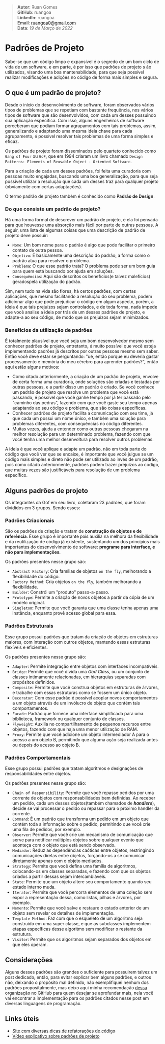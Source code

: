 > **Autor**: Ruan Gomes  
> **GitHub**: ruangoa  
> **LinkedIn**: ruangoa  
> **Email**: ruangoa0@gmail.com  
> **Data**: *19 de Março de 2022*  

# Padrões de Projeto 

Sabe-se que um código limpo e expansível é o segredo de um bom ciclo de vida de um software, e em parte, é por isso que padrões de projeto s
ão utilizados, visando uma boa mantenabilidade, para que seja possível realizar modificações e adições no código de forma mais simples e segura.

## O que é um padrão de projeto?

Desde o início do desenvolvimento de software, foram observados vários tipos de problemas que se repetiam com bastante frequência, nos vários tipos de software que são desenvolvidos, com cada um desses possuindo sua aplicação específica. Com isso, alguns engenheiros de software perceberam que podiam formar agrupamentos com tais problemas, assim, generalizando e adaptando uma mesma ideia chave para cada agrupamento, é possível resolver tais problemas de uma forma simples e eficaz.

Os padrões de projeto foram disseminados pelo quarteto conhecido como `Gang of Four` ou `GoF`, que em 1994 criaram um livro chamado `Design Patterns: Elements of Reusable Object - Oriented Software`.

Para a criação de cada um desses padrões, foi feita uma curadoria com pessoas muito engajadas, buscando uma boa generalização, para que seja possível utilizar a resolução que cada um desses traz para qualquer projeto (obviamente com certas adaptações).

O termo padrão de projeto também é conhecido como **Padrão de Design**.

### Do que consiste um padrão de projeto?

Há uma forma formal de descrever um padrão de projeto, e ela foi pensada para que houvesse uma absorção mais fácil por parte de outras pessoas. A seguir, uma lista de algumas coisas que uma descrição de padrão de projeto deve possuir:

- `Nome`: Um bom nome para o padrão é algo que pode facilitar o primeiro contato de outra pessoa.
- `Objetivo`: É basicamente uma descrição do padrão, a forma como o padrão atua para resolver o problema.
- `Problema`: O que esse padrão trata? O problema pode ser um bom guia para quem está buscando por ajuda em soluções.
- `Consequências`: Aqui são descritos os benefícios(e talvez malefícios) geradospela utilização do padrão.

Sim, nem tudo na vida são flores, há certos padrões, com certas aplicações, que mesmo facilitando a resolução do seu problema, podem adicionar algo que pode prejudicar o código em algum aspecto, porém, a ideia é que tais prejuízos sejam controlados, e de toda forma, nada impede que você analise a ideia por trás de um desses padrões de projeto, e adapte-a ao seu código, de modo que os prejuízos sejam minimizados.

### Benefícios da utilização de padrões

É totalmente plausível que você seja um bom desenvolvedor mesmo sem conhecer padrões de projeto, entretanto, é muito possível que você esteja implementando padrões já descritos por outras pessoas mesmo sem saber. Então você deve estar se perguntando: "ué, então porque eu deveria gastar processamento e memória do meu cérebro para aprender padrões?", então aqui estão alguns motivos:

- Como citado anteriormente, a criação de um padrão de projeto, envolve de certa forma uma curadoria, onde soluções são criadas e testadas por outras pessoas, e a partir disso um padrão é criado. Se você conhece um padrão de projeto que resolve um problema que você está passando, é possível que você ganhe tempo por já ter passado pelo "caminho das pedras", fazendo com que você gaste seu tempo apenas adaptando ao seu código e problema, que são coisas específicas.
- Conhecer padrões de projeto facilita a comunicação com seu time, já que cada um possui um nome único, e também uma solução para problemas diferentes, com consequências no código diferentes.
- Muitas vezes, ajuda a entender como outras pessoas chegaram na melhor resolução para um determinado problema, fazendo com que você tenha uma melhor desenvoltura para resolver outros problemas.

A ideia é que você aplique e adapte um padrão, não em toda parte do código que você ver que se encaixe, é importante que você julgue se um código mais simples e direto não pode ser utilizado ao invés de um padrão, pois como citado anteriormente, padrões podem trazer prejuízos ao código, que muitas vezes são justificáveis para resolução de um problema específico.

## Alguns padrões de projeto

Os integrantes da Gof em seu livro, coletaram 23 padrões, que foram divididos em 3 grupos. Sendo esses:

### Padrões Criacionais

São os padrões de criação e tratam de **construção de objetos e de referência**. Esse grupo é importante pois auxilia na melhora da flexibilidade e da reutilização de código já existente, sustentando um dos princípios mais importantes do desenvolvimento de software: **programe para interface, e não para implementações**.

Os padrões presentes nesse grupo são:

- `Abstract Factory`: Cria famílias de objetos `on the fly`, melhorando a flexibilidade do código.
- `Factory Method`: Cria objetos `on the fly`, também melhorando a flexibilidade.
- `Builder`: Constrói um "produto" passo-a-passo.
- `Prototype`: Permite a criação de novos objetos a partir da cópia de um modelo original.
- `Singleton`: Permite que você garanta que uma classe tenha apenas uma instância, enquanto provê acesso global para essa.

### Padrões Estruturais

Esse grupo possui padrões que tratam da criação de objetos em estruturas maiores, com interação com outros objetos, mantendo essas estruturas flexíveis e eficientes.

Os padrões presentes nesse grupo são:

- `Adapter`: Permite integração entre objetos com interfaces incompatíveis.
- `Bridge`: Permite que você divida uma *God Class*, ou um conjunto de classes intimamente relacionadas, em hierarquias separadas com propósitos definidos.
- `Composite`: Permite que você construa objetos em estruturas de árvores, e trabalhe com essas estruturas como se fossem um único objeto.
- `Decorator`: Com esse padrão é possível acoplar novos comportamentos a um objeto através de um invólucro de objeto que contém tais comportamentos.
- `Facade`: Padrão que fornece uma interface simplificada para uma biblioteca, framework ou qualquer conjunto de classes.
- `Flyweight`: Auxilia no compartilhamento de pequenos recursos entre objetos, fazendo com que haja uma menor utilização de RAM.
- `Proxy`: Permite que você adicione um objeto intermediador A para o acesso a um objeto B, permitindo que alguma ação seja realizada antes ou depois do acesso ao objeto B.

### Padrões Comportamentais

Esse grupo possui padrões que tratam algoritmos e designaçòes de responsabilidades entre objetos.

Os padrões presentes nesse grupo são:

- `Chain of Responsibility`: Permite que você repasse pedidos por uma corrente de objetos com responsabilidades bem definidas. Ao receber um pedido, cada um desses objetos(também chamados de ***handlers***), decide se vai processar o pedido ou repassar para o próximo handler da corrente.
- `Command`: É um padrão que transforma um pedido em um objeto que contém toda a informaçào sobre o pedido, permitindo que você crie uma fila de pedidos, por exemplo.
- `Observer`: Permite que você crie um mecanismo de comunicação que serve para notificar múltiplos objetos sobre qualquer evento que aconteça com o objeto que está sendo observado.
- `Mediador`: Reduz as dependências caóticas entre objetos, restringindo comunicações diretas entre objetos, forçando-os a se comunicar diretamente apenas com o objeto mediados.
- `Strategy`: Permite que você defina uma família de algoritmos, colocando-os em classes separadas, e fazendo com que os objetos criados a partir dessas sejam intercambiáveis.
- `State`: Permite que um objeto altere seu comportamento quando seu estado interno muda.
- `Iterator`: Permite que você percorra elementos de uma coleção sem expor a representação dessa, como listas, pilhas e árvores, por exemplo.
- `Memento`: Permite que você salve e restaure o estado anterior de um objeto sem revelar os detalhes de implementação.
- `Template Method`: Faz com que o esqueleto de um algoritmo seja construido em uma super classe, e que as subclasses implementem etapas específicas desse algoritmo sem modificar o restante da estrutura.
- `Visitor`: Permite que os algoritmos sejam separados dos objetos em que eles operam.

## Considerações

Alguns desses padrões são grandes o suficiente para possuirem talvez um post dedicado, então, para evitar explicar bem alguns padrões, e outros não, deixando o propósito mal definido, não exemplifiquei nenhum dos padrões propositalmente, mas deixo aqui minha recomendação [dessa](https://github.com/RefactoringGuru) organização no GitHub para quem desejar se aprofundar mais, nela você vai encontrar a implementação para os padrões citados nesse post em diversas linguagens de programação.

## Links úteis

- [Site com diversas dicas de refatorações de código](https://refactoring.guru/)
- [Vídeo explicativo sobre padrões de projeto](https://www.youtube.com/watch?v=J-lHpiu-Twk)
